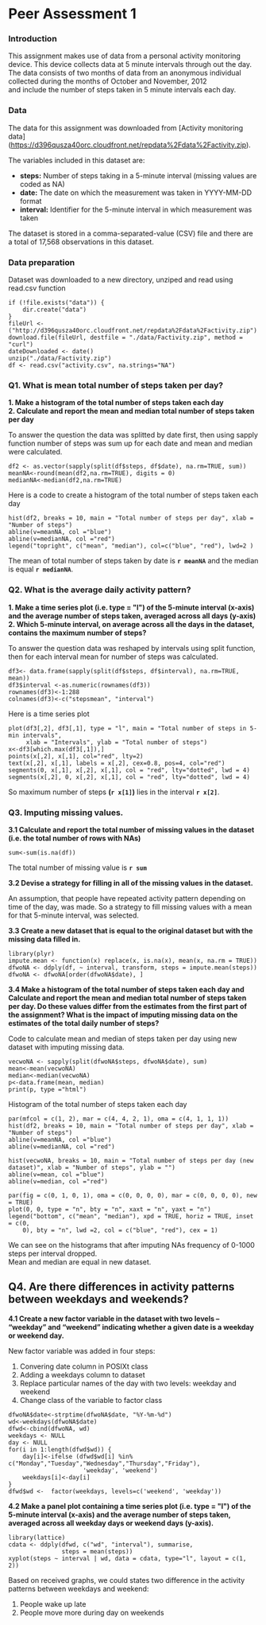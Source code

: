 Peer Assessment 1
==============================
### Introduction

This assignment makes use of data from a personal activity monitoring device. 
This device collects data at 5 minute intervals through out the day.    
The data consists of two months of data from an anonymous individual collected during the months of October and November, 2012    
and include the number of steps taken in 5 minute intervals each day.

### Data

The data for this assignment was downloaded from [Activity monitoring data] (https://d396qusza40orc.cloudfront.net/repdata%2Fdata%2Factivity.zip).

The variables included in this dataset are:

* **steps:** Number of steps taking in a 5-minute interval (missing values are coded as NA)
* **date:** The date on which the measurement was taken in YYYY-MM-DD format
* **interval:** Identifier for the 5-minute interval in which measurement was taken

The dataset is stored in a comma-separated-value (CSV) file and there are a total of 17,568 observations in this dataset.

### Data preparation
Dataset was downloaded to a new directory, unziped and read using read.csv function 
```{r dataprep, echo=TRUE, cache=TRUE}
if (!file.exists("data")) {
    dir.create("data")
}
fileUrl <-("http://d396qusza40orc.cloudfront.net/repdata%2Fdata%2Factivity.zip") 
download.file(fileUrl, destfile = "./data/Factivity.zip", method = "curl")
dateDownloaded <- date()
unzip("./data/Factivity.zip")
df <- read.csv("activity.csv", na.strings="NA")
```

### Q1. What is mean total number of steps taken per day?
**1. Make a histogram of the total number of steps taken each day**   
**2. Calculate and report the mean and median total number of steps taken per day**   

To answer the question the data was splitted by date first, then using sapply function number of steps was sum up for each date and mean and median were calculated.
```{r mean, echo=TRUE}
df2 <- as.vector(sapply(split(df$steps, df$date), na.rm=TRUE, sum))
meanNA<-round(mean(df2,na.rm=TRUE), digits = 0)
medianNA<-median(df2,na.rm=TRUE)
```
Here is a code to create a histogram of the total number of steps taken each day
```{r hist1, echo=TRUE, fig.height=4}
hist(df2, breaks = 10, main = "Total number of steps per day", xlab = "Number of steps")
abline(v=meanNA, col ="blue")
abline(v=medianNA, col ="red")
legend("topright", c("mean", "median"), col=c("blue", "red"), lwd=2 )
```

The mean of total number of steps taken by date is **`r meanNA`** and the median is equal **`r medianNA`**.

### Q2. What is the average daily activity pattern?
**1. Make a time series plot (i.e. type = "l") of the 5-minute interval (x-axis) and the average number of steps taken, averaged across all days (y-axis)**   
**2. Which 5-minute interval, on average across all the days in the dataset, contains the maximum number of steps?** 

To answer the question data was reshaped by intervals using split function, then for each interval mean for number of steps was calculated.
```{r interval, echo=TRUE}
df3<- data.frame(sapply(split(df$steps, df$interval), na.rm=TRUE, mean))
df3$interval <-as.numeric(rownames(df3))
rownames(df3)<-1:288
colnames(df3)<-c("stepsmean", "interval")
```
Here is a time series plot
```{r plot, echo=TRUE, fig.height=4}
plot(df3[,2], df3[,1], type = "l", main = "Total number of steps in 5-min intervals",
     xlab = "Intervals", ylab = "Total number of steps")
x<-df3[which.max(df3[,1]),]
points(x[,2], x[,1], col="red", lty=2)
text(x[,2], x[,1], labels = x[,2], cex=0.8, pos=4, col="red")
segments(0, x[,1], x[,2], x[,1], col = "red", lty="dotted", lwd = 4)
segments(x[,2], 0, x[,2], x[,1], col = "red", lty="dotted", lwd = 4)
```

 So maximum number of steps **(`r x[1]`)** lies in the interval **`r x[2]`**.   
### Q3. Imputing missing values.  
**3.1 Calculate and report the total number of missing values in the dataset (i.e. the total number of rows with NAs)**
 
```{r NAs, echo=TRUE}
sum<-sum(is.na(df))
```
The total number of missing value is **`r sum`**    

**3.2 Devise a strategy for filling in all of the missing values in the dataset.**    

An assumption, that people have repeated activity pattern depending on time of the day, was made.   So a strategy to fill missing values with a mean for that 5-minute interval, was selected.

**3.3 Create a new dataset that is equal to the original dataset but with the missing data filled in.**
```{r misvalues, echo=TRUE}
library(plyr)
impute.mean <- function(x) replace(x, is.na(x), mean(x, na.rm = TRUE))
dfwoNA <- ddply(df, ~ interval, transform, steps = impute.mean(steps))
dfwoNA <- dfwoNA[order(dfwoNA$date), ]
```

**3.4 Make a histogram of the total number of steps taken each day and Calculate and report the mean and median total number of steps taken per day. Do these values differ from the estimates from the first part of the assignment? What is the impact of imputing missing data on the estimates of the total daily number of steps?**

Code to calculate mean and median of steps taken per day using new dataset with imputing missing data.
```{r meanNA, echo=TRUE}
vecwoNA <- sapply(split(dfwoNA$steps, dfwoNA$date), sum)
mean<-mean(vecwoNA)
median<-median(vecwoNA)
p<-data.frame(mean, median)
print(p, type ="html")
```

Histogram of the total number of steps taken each day
```{r hist2, echo=TRUE,fig.height=4, fig.width=10}
par(mfcol = c(1, 2), mar = c(4, 4, 2, 1), oma = c(4, 1, 1, 1))
hist(df2, breaks = 10, main = "Total number of steps per day", xlab = "Number of steps")
abline(v=meanNA, col ="blue")
abline(v=medianNA, col ="red")

hist(vecwoNA, breaks = 10, main = "Total number of steps per day (new dataset)", xlab = "Number of steps", ylab = "")
abline(v=mean, col ="blue")
abline(v=median, col ="red")

par(fig = c(0, 1, 0, 1), oma = c(0, 0, 0, 0), mar = c(0, 0, 0, 0), new = TRUE)
plot(0, 0, type = "n", bty = "n", xaxt = "n", yaxt = "n")
legend("bottom", c("mean", "median"), xpd = TRUE, horiz = TRUE, inset = c(0, 
    0), bty = "n", lwd =2, col = c("blue", "red"), cex = 1)
```

We can see on the histograms that after imputing NAs frequency of 0-1000 steps per interval dropped.  
Mean and median are equal in new dataset.

## Q4. Are there differences in activity patterns between weekdays and weekends?
**4.1 Create a new factor variable in the dataset with two levels – “weekday” and “weekend” indicating whether a given date is a weekday or weekend day.**

New factor variable was added in four steps:  
1. Convering date column in POSIXt class
2. Adding a weekdays column to dataset
3. Replace particular names of the day with two levels: weekday and weekend
4. Change class of the variable to factor class
```{r weekday, echo=TRUE}
dfwoNA$date<-strptime(dfwoNA$date, "%Y-%m-%d")
wd<-weekdays(dfwoNA$date)
dfwd<-cbind(dfwoNA, wd)
weekdays <- NULL
day <- NULL
for(i in 1:length(dfwd$wd)) {
    day[i]<-ifelse (dfwd$wd[i] %in% c("Monday","Tuesday","Wednesday","Thursday","Friday"), 
                     'weekday', 'weekend')
    weekdays[i]<-day[i] 
}
dfwd$wd <-  factor(weekdays, levels=c('weekend', 'weekday'))
```


**4.2 Make a panel plot containing a time series plot (i.e. type = "l") of the 5-minute interval (x-axis) and the average number of steps taken, averaged across all weekday days or weekend days (y-axis).**

```{r weekgraph, echo=TRUE}
library(lattice)
cdata <- ddply(dfwd, c("wd", "interval"), summarise,
               steps = mean(steps))
xyplot(steps ~ interval | wd, data = cdata, type="l", layout = c(1, 2))
```

Based on received graphs, we could states two difference in the activity patterns between weekdays and weekend:  
1. People wake up late  
2. People move more during day on weekends  







 